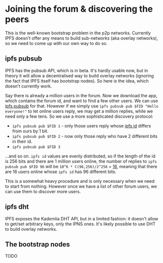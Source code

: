# Joining the forum & discovering the peers

This is the well-known bootstrap problem in the p2p networks. Currently IPFS doesn't offer any means to build sub-networks (aka overlay networks), so we need to come up with our own way to do so.

## ipfs pubsub

IPFS has the pubsub API, which is in beta. It's hardly usable now, but in theory it will allow a decentralised way to build overlay networks (ignoring the fact that IPFS itself has bootstrap nodes). So here is the idea, which doesn't currently work.

Say there is already a million users in the forum. Now we download the app, which contains the forum id, and want to find a few other users. We can use [ipfs pubsub](https://docs.ipfs.io/reference/api/cli/#ipfs-pubsub) for that. However if we simply use `ipfs pubsub pub $FID "Hello everyone!"` to let online users reply, we may get a million replies, while we need only a few tens. So we use a more sophisticated discovery protocol:

- `ipfs pubsub pub $FID 1` - only those users reply whose [ipfs id](https://docs.ipfs.io/reference/api/cli/#ipfs-id) differs from ours by 1 bit.
- `ipfs pubsub pub $FID 2` - now only those reply who have 2 different bits in their id.
- `ipfs pubsub pub $FID 3`

...and so on. `ipfs id` values are evenly distributed, so if the length of the id is 256 bits and there are 1 million users online, the number of replies to `ipfs pubsub pub $FID 96` will be `10^6 * C(96,256)/2^256` = [16](http://m.wolframalpha.com/input/?i=10%5E6+*+256%21%2F%282%5E256+*+96%21+*+%28256+-+96%29%21%29), meaning that there are 16 users online whose `ipfs id` has 96 different bits.

This is a somewhat heavy procedure and is only necessary when we need to start from nothing. However once we have a list of other forum users, we can use them to discover more users.

## ipfs dht

IPFS exposes the Kademlia DHT API, but in a limited fashion: it doesn't allow to get/set arbitrary keys, only the IPNS ones. It's likely possible to use DHT to build overlay networks.

## The bootstrap nodes

TODO
